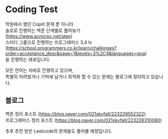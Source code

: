 Coding Test
=

학원에서 했던 Coplit 문제 뿐 아니라   
솔로로 진행하는 백준 단계별로 풀어보기   
(https://www.acmicpc.net/step)   
스터디 그룹으로 진행하는 프로그래머스 3,4 lv   
(https://school.programmers.co.kr/learn/challenges?order=acceptance_desc&page=1&levels=3%2C4&languages=java)<br/>
을 진행하는 레포입니다.   

모든 언어는 자바로 진행하고 있으며,   
특별히 어려웠거나 기억에 남거나 최적화 할 수 있는 문제는 블로그에 정리하고 있습니다.   

블로그
-
백준 정리 포스트 (https://blog.naver.com/021skyfall/223229552322)    
프로그래머스 정리 포스트 (https://blog.naver.com/021skyfall/223226310080)   
    
추후 추천 받은 Leetcode의 문제들도 풀어볼 예정입니다.
